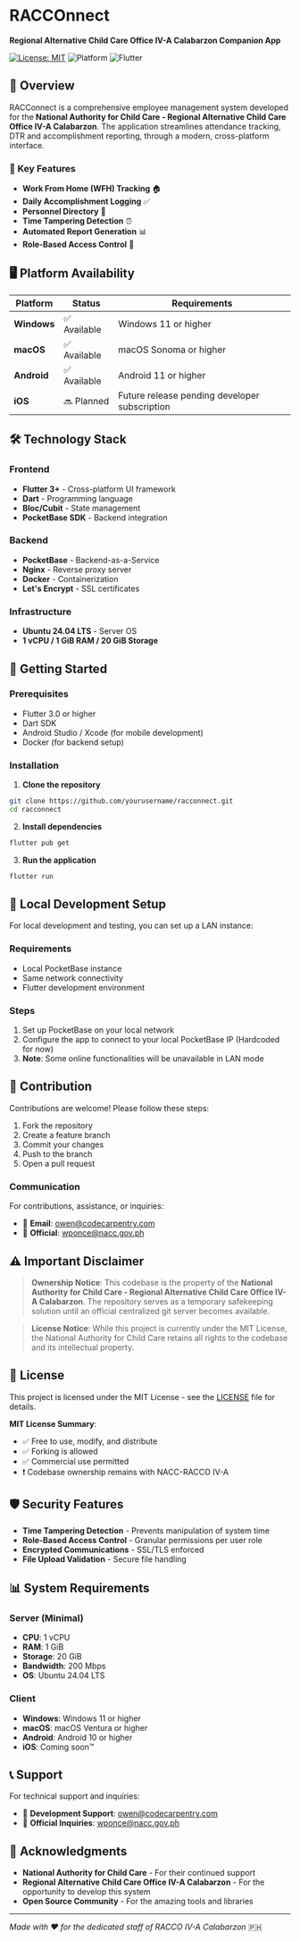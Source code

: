 # RACCOnnect

**Regional Alternative Child Care Office IV-A Calabarzon Companion App**

[![License: MIT](https://img.shields.io/badge/License-MIT-yellow.svg)](https://opensource.org/licenses/MIT)
![Platform](https://img.shields.io/badge/platform-windows%20%7C%20macos%20%7C%20android%20%7C%20ios-lightgrey)
![Flutter](https://img.shields.io/badge/flutter-3.0+-blue)

## 📱 Overview

RACConnect is a comprehensive employee management system developed for the **National Authority for Child Care - Regional Alternative Child Care Office IV-A Calabarzon**. The application streamlines attendance tracking, DTR and accomplishment reporting, through a modern, cross-platform interface. 

### 🎯 Key Features
- **Work From Home (WFH) Tracking** 🏠
- **Daily Accomplishment Logging** ✅
- **Personnel Directory** 👥
- **Time Tampering Detection** ⏰
- **Automated Report Generation** 📊
- **Role-Based Access Control** 🔐

## 🖥️ Platform Availability

| Platform | Status | Requirements |
|----------|--------|--------------|
| **Windows** | ✅ Available | Windows 11 or higher |
| **macOS** | ✅ Available | macOS Sonoma or higher |
| **Android** | ✅ Available | Android 11 or higher |
| **iOS** | 🔜 Planned | Future release pending developer subscription |

## 🛠️ Technology Stack

### Frontend
- **Flutter 3+** - Cross-platform UI framework
- **Dart** - Programming language
- **Bloc/Cubit** - State management
- **PocketBase SDK** - Backend integration

### Backend
- **PocketBase** - Backend-as-a-Service
- **Nginx** - Reverse proxy server
- **Docker** - Containerization
- **Let's Encrypt** - SSL certificates

### Infrastructure
- **Ubuntu 24.04 LTS** - Server OS
- **1 vCPU / 1 GiB RAM / 20 GiB Storage**

## 🚀 Getting Started

### Prerequisites
- Flutter 3.0 or higher
- Dart SDK
- Android Studio / Xcode (for mobile development)
- Docker (for backend setup)

### Installation

1. **Clone the repository**
```bash
git clone https://github.com/yourusername/racconnect.git
cd racconnect
```

2. **Install dependencies**
```bash
flutter pub get
```

3. **Run the application**
```bash
flutter run
```

## 🔧 Local Development Setup

For local development and testing, you can set up a LAN instance:

### Requirements
- Local PocketBase instance
- Same network connectivity
- Flutter development environment

### Steps
1. Set up PocketBase on your local network
2. Configure the app to connect to your local PocketBase IP (Hardcoded for now)
3. **Note**: Some online functionalities will be unavailable in LAN mode

## 🤝 Contribution

Contributions are welcome! Please follow these steps:

1. Fork the repository
2. Create a feature branch
3. Commit your changes
4. Push to the branch
5. Open a pull request

### Communication
For contributions, assistance, or inquiries:
- 📧 **Email**: [owen@codecarpentry.com](mailto:owen@codecarpentry.com)
- 📧 **Official**: [wponce@nacc.gov.ph](mailto:wponce@nacc.gov.ph)

## ⚠️ Important Disclaimer

> **Ownership Notice**: This codebase is the property of the **National Authority for Child Care - Regional Alternative Child Care Office IV-A Calabarzon**. The repository serves as a temporary safekeeping solution until an official centralized git server becomes available.

> **License Notice**: While this project is currently under the MIT License, the National Authority for Child Care retains all rights to the codebase and its intellectual property.

## 📄 License

This project is licensed under the MIT License - see the [LICENSE](LICENSE) file for details.

**MIT License Summary**:
- ✅ Free to use, modify, and distribute
- ✅ Forking is allowed
- ✅ Commercial use permitted
- ❗ Codebase ownership remains with NACC-RACCO IV-A

## 🛡️ Security Features

- **Time Tampering Detection** - Prevents manipulation of system time
- **Role-Based Access Control** - Granular permissions per user role
- **Encrypted Communications** - SSL/TLS enforced
- **File Upload Validation** - Secure file handling

## 📊 System Requirements

### Server (Minimal)
- **CPU**: 1 vCPU
- **RAM**: 1 GiB
- **Storage**: 20 GiB
- **Bandwidth**: 200 Mbps
- **OS**: Ubuntu 24.04 LTS

### Client
- **Windows**: Windows 11 or higher
- **macOS**: macOS Ventura or higher
- **Android**: Android 10 or higher
- **iOS**: Coming soon™

## 📞 Support

For technical support and inquiries:
- 📧 **Development Support**: [owen@codecarpentry.com](mailto:owen@codecarpentry.com)
- 📧 **Official Inquiries**: [wponce@nacc.gov.ph](mailto:wponce@nacc.gov.ph)

## 🙏 Acknowledgments

- **National Authority for Child Care** - For their continued support
- **Regional Alternative Child Care Office IV-A Calabarzon** - For the opportunity to develop this system
- **Open Source Community** - For the amazing tools and libraries

---

*Made with ❤️ for the dedicated staff of RACCO IV-A Calabarzon* 🇵🇭

